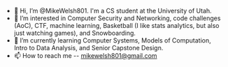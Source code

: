 - 👋 Hi, I’m @MikeWelsh801. I'm a CS student at the University of Utah.
- 👀 I’m interested in Computer Security and Networking, code challenges (AoC), CTF, machine learning, Basketball (I like stats analytics, but also just watching games), and Snowboarding.
- 🌱 I’m currently learning Computer Systems, Models of Computation, Intro to Data Analysis, and Senior Capstone Design.
- 📫 How to reach me -- mikewelsh801@gmail.com

<!---
MikeWelsh801/MikeWelsh801 is a ✨ special ✨ repository because its `README.md` (this file) appears on your GitHub profile.
You can click the Preview link to take a look at your changes.
--->

